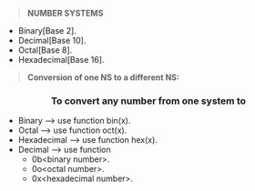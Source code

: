 > **NUMBER SYSTEMS**

* Binary[Base 2].
* Decimal[Base 10].
* Octal[Base 8].
* Hexadecimal[Base 16].

> **Conversion of one NS to a different NS:**

### <p style="text-align: center;">To convert any number from one system to </p>

* Binary --> use function bin(x).
* Octal --> use function oct(x).
* Hexadecimal --> use function hex(x).
* Decimal --> use function 
  * 0b\<binary number>.
  * 0o\<octal number>.
  * 0x\<hexadecimal number>.